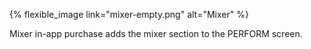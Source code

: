 ---
---

{% flexible_image link="mixer-empty.png" alt="Mixer" %}

Mixer in-app purchase adds the mixer section to the PERFORM screen. 
